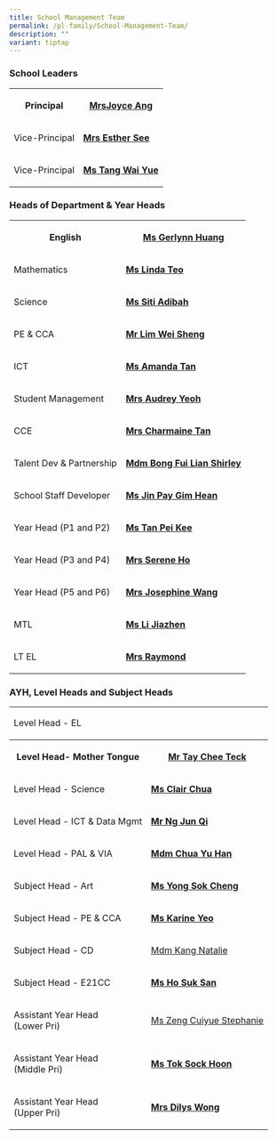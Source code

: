 ```yaml
---
title: School Management Team
permalink: /pl-family/School-Management-Team/
description: ""
variant: tiptap
---
```

<h3><strong>School Leaders</strong></h3>
<table style="minWidth: 50px">
<colgroup>
<col>
<col>
</colgroup>
<tbody>
<tr>
<th rowspan="1" colspan="1">
<p>Principal</p>
</th>
<th rowspan="1" colspan="1">
<p><strong><a href="mailto:plmgps@moe.edu.sg" rel="noopener noreferrer nofollow" target="_blank">MrsJoyce Ang</a></strong>
</p>
</th>
</tr>
<tr>
<td rowspan="1" colspan="1">
<p>Vice-Principal</p>
</td>
<td rowspan="1" colspan="1">
<p><strong><a href="mailto:plmgps@moe.edu.sg" rel="noopener noreferrer nofollow" target="_blank">Mrs Esther See</a></strong>
</p>
</td>
</tr>
<tr>
<td rowspan="1" colspan="1">
<p>Vice-Principal</p>
</td>
<td rowspan="1" colspan="1">
<p><strong><a href="mailto:plmgps@moe.edu.sg" rel="noopener noreferrer nofollow" target="_blank">Ms Tang Wai Yue</a></strong>
</p>
</td>
</tr>
</tbody>
</table>
<h3><strong>Heads of Department &amp; Year Heads</strong></h3>
<table style="minWidth: 50px">
<colgroup>
<col>
<col>
</colgroup>
<tbody>
<tr>
<th rowspan="1" colspan="1">
<p>English</p>
</th>
<th rowspan="1" colspan="1">
<p><strong><a href="mailto:huang_xueyi@moe.edu.sg" rel="noopener noreferrer nofollow" target="_blank">Ms Gerlynn Huang</a></strong>
<br>
</p>
</th>
</tr>
<tr>
<td rowspan="1" colspan="1">
<p>Mathematics</p>
</td>
<td rowspan="1" colspan="1">
<p><strong><a href="mailto:teo_mei_ling_linda@moe.edu.sg" rel="noopener noreferrer nofollow" target="_blank">Ms Linda Teo</a></strong>
</p>
</td>
</tr>
<tr>
<td rowspan="1" colspan="1">
<p>Science</p>
</td>
<td rowspan="1" colspan="1">
<p><strong><a href="mailto:siti_adibah_karim@moe.edu.sg" rel="noopener noreferrer nofollow" target="_blank">Ms Siti Adibah</a></strong>
</p>
</td>
</tr>
<tr>
<td rowspan="1" colspan="1">
<p>PE &amp; CCA</p>
</td>
<td rowspan="1" colspan="1">
<p><strong><a href="mailto:lim_wei_sheng@moe.edu.sg" rel="noopener noreferrer nofollow" target="_blank">Mr Lim Wei Sheng</a></strong>
</p>
</td>
</tr>
<tr>
<td rowspan="1" colspan="1">
<p>ICT</p>
</td>
<td rowspan="1" colspan="1">
<p><strong><a href="mailto:tan_ying_ying_amanda@moe.edu.sg" rel="noopener noreferrer nofollow" target="_blank">Ms Amanda Tan</a></strong>
</p>
</td>
</tr>
<tr>
<td rowspan="1" colspan="1">
<p>Student Management
<br>
</p>
</td>
<td rowspan="1" colspan="1">
<p><strong><a href="mailto:goh_jee_lwee_audrey@moe.edu.sg" rel="noopener noreferrer nofollow" target="_blank">Mrs Audrey Yeoh</a></strong>
</p>
</td>
</tr>
<tr>
<td rowspan="1" colspan="1">
<p>CCE
<br>
</p>
</td>
<td rowspan="1" colspan="1">
<p><strong><a href="mailto:yeo_hsu-er_charmaine@moe.edu.sg" rel="noopener noreferrer nofollow" target="_blank">Mrs Charmaine Tan</a></strong>
</p>
</td>
</tr>
<tr>
<td rowspan="1" colspan="1">
<p>Talent Dev &amp; Partnership
<br>
</p>
</td>
<td rowspan="1" colspan="1">
<p><strong><a href="mailto:bong_fui_lian_shirley@schools.gov.sg" rel="noopener noreferrer nofollow" target="_blank">Mdm Bong Fui Lian Shirley</a></strong>
</p>
</td>
</tr>
<tr>
<td rowspan="1" colspan="1">
<p>School Staff Developer
<br>
</p>
</td>
<td rowspan="1" colspan="1">
<p><strong><a href="mailto:pay_gim_hean@schools.gov.sg" rel="noopener noreferrer nofollow" target="_blank">Ms Jin Pay Gim Hean</a></strong>
</p>
</td>
</tr>
<tr>
<td rowspan="1" colspan="1">
<p>Year Head (P1 and P2)
<br>
</p>
</td>
<td rowspan="1" colspan="1">
<p><strong><a href="mailto:tan_pei_kee@moe.edu.sg" rel="noopener noreferrer nofollow" target="_blank">Ms Tan Pei Kee</a></strong>
</p>
</td>
</tr>
<tr>
<td rowspan="1" colspan="1">
<p>Year Head (P3 and P4)
<br>
</p>
</td>
<td rowspan="1" colspan="1">
<p><strong><a href="mailto:siew_yoke_yin_serene@moe.edu.sg" rel="noopener noreferrer nofollow" target="_blank">Mrs Serene Ho</a></strong>
</p>
</td>
</tr>
<tr>
<td rowspan="1" colspan="1">
<p>Year Head (P5 and P6)
<br>
</p>
</td>
<td rowspan="1" colspan="1">
<p><strong><a href="mailto:wong_lie_peng_josephine@moe.edu.sg" rel="noopener noreferrer nofollow" target="_blank">Mrs Josephine Wang</a></strong>
</p>
</td>
</tr>
<tr>
<td rowspan="1" colspan="1">
<p>MTL
<br>
</p>
</td>
<td rowspan="1" colspan="1">
<p><strong><a href="mailto:li_jiazhen@schools.gov.sg" rel="noopener noreferrer nofollow" target="_blank">Ms Li Jiazhen</a></strong>
</p>
</td>
</tr>
<tr>
<td rowspan="1" colspan="1">
<p>LT EL
<br>
</p>
</td>
<td rowspan="1" colspan="1">
<p><strong><a href="mailto:sarasvethy_anne_marimuthu@moe.edu.sg" rel="noopener noreferrer nofollow" target="_blank">Mrs Raymond</a></strong>
</p>
</td>
</tr>
</tbody>
</table>
<h3><strong>AYH, Level Heads and Subject Heads</strong></h3>
<table style="minWidth: 50px">
<colgroup>
<col>
<col>
</colgroup>
<tbody>
<tr>
<td rowspan="1" colspan="1">
<p>Level Head - EL</p>
</td>
<td rowspan="1" colspan="1">
<p></p>
</td>
</tr>
<tr>
<th rowspan="1" colspan="1">
<p>Level Head- Mother Tongue</p>
</th>
<th rowspan="1" colspan="1">
<p><strong><a href="mailto:tay_chee_teck@schools.gov.sg" rel="noopener noreferrer nofollow" target="_blank">Mr Tay Chee Teck</a></strong>
</p>
</th>
</tr>
<tr>
<td rowspan="1" colspan="1">
<p>Level Head - Science</p>
</td>
<td rowspan="1" colspan="1">
<p><strong><a href="mailto:chua_ruo_bing_clair@moe.edu.sg" rel="noopener noreferrer nofollow" target="_blank">Ms Clair Chua</a></strong>
</p>
</td>
</tr>
<tr>
<td rowspan="1" colspan="1">
<p>Level Head - ICT &amp; Data Mgmt</p>
</td>
<td rowspan="1" colspan="1">
<p><strong><a href="mailto:ng_jun_qi@schools.gov.sg" rel="noopener noreferrer nofollow" target="_blank">Mr Ng Jun Qi</a></strong>
</p>
</td>
</tr>
<tr>
<td rowspan="1" colspan="1">
<p>Level Head - PAL &amp; VIA</p>
</td>
<td rowspan="1" colspan="1">
<p><strong><a href="mailto:chua_yu_han@schools.gov.sg" rel="noopener noreferrer nofollow" target="_blank">Mdm Chua Yu Han</a></strong>
</p>
</td>
</tr>
<tr>
<td rowspan="1" colspan="1">
<p>Subject Head - Art</p>
</td>
<td rowspan="1" colspan="1">
<p><strong><a href="mailto:yong_sok_cheng@moe.edu.sg" rel="noopener noreferrer nofollow" target="_blank">Ms Yong Sok Cheng</a></strong>
</p>
</td>
</tr>
<tr>
<td rowspan="1" colspan="1">
<p>Subject Head - PE &amp; CCA</p>
</td>
<td rowspan="1" colspan="1">
<p><strong><a href="mailto:yeo_wei_san_karine@moe.edu.sg" rel="noopener noreferrer nofollow" target="_blank">Ms Karine Yeo</a></strong>
</p>
</td>
</tr>
<tr>
<td rowspan="1" colspan="1">
<p>Subject Head - CD
<br>
</p>
</td>
<td rowspan="1" colspan="1">
<p><a href="mailto:kang_natalie@schools.gov.sg" rel="noopener noreferrer nofollow" target="_blank">Mdm Kang Natalie</a>
</p>
</td>
</tr>
<tr>
<td rowspan="1" colspan="1">
<p>Subject Head - E21CC
<br>
</p>
</td>
<td rowspan="1" colspan="1">
<p><strong><a href="mailto:ho_suk_san@school.gov.sg" rel="noopener noreferrer nofollow" target="_blank">Ms Ho Suk San</a></strong>
</p>
</td>
</tr>
<tr>
<td rowspan="1" colspan="1">
<p>Assistant Year Head
<br>(Lower Pri)</p>
</td>
<td rowspan="1" colspan="1">
<p><a href="mailto:zeng_cuiyue_stephanie@moe.edu.sg" rel="noopener noreferrer nofollow" target="_blank">Ms Zeng Cuiyue Stephanie</a>
</p>
</td>
</tr>
<tr>
<td rowspan="1" colspan="1">
<p>Assistant Year Head
<br>(Middle Pri)</p>
</td>
<td rowspan="1" colspan="1">
<p><strong><a href="mailto:tok_sock_hoon@moe.edu.sg" rel="noopener noreferrer nofollow" target="_blank">Ms Tok Sock Hoon</a></strong> 
<br>
</p>
</td>
</tr>
<tr>
<td rowspan="1" colspan="1">
<p>Assistant Year Head
<br>(Upper Pri)</p>
</td>
<td rowspan="1" colspan="1">
<p><strong><a href="mailto:dilys_jiang_sihui@moe.edu.sg" rel="noopener noreferrer nofollow" target="_blank">Mrs Dilys Wong</a></strong>
</p>
</td>
</tr>
</tbody>
</table>
<p></p>